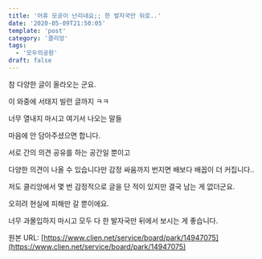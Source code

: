 ```yaml
---
title: '어휴 모공이 난리네요;; 한 발자국만 뒤로..'
date: '2020-05-09T21:50:05'
template: 'post'
category: '클리앙'
tags: 
  - '모두의공원'
draft: false
---
```


참 다양한 글이 올라오는 군요.

이 와중에 서태지 빌런 글까지 ㅋㅋ

너무 열내지 마시고 여기서 나오는 말들

마음에 안 담아주셨으면 합니다.

서로 간의 의견 공유를 하는 공간일 뿐이고

다양한 의견이 나올 수 있습니다만 감정 싸움까지 번지면 배보다 배꼽이 더 커집니다..

저도 클리앙에서 몇 번 감정적으로 글을 단 적이 있지만 결국 남는 게 없더군요.

오히려 현실에 피해만 갈 뿐이에요.

너무 과몰입하지 마시고 모두 다 한 발자국만 뒤에서 보시는 게 좋습니다.

원본 URL: [https://www.clien.net/service/board/park/14947075](https://www.clien.net/service/board/park/14947075)